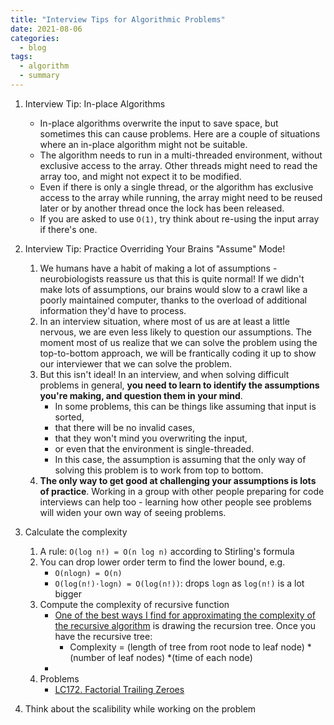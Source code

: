 ```yaml
---
title: "Interview Tips for Algorithmic Problems"
date: 2021-08-06
categories:
  - blog
tags:
  - algorithm
  - summary
---
```


1. Interview Tip: In-place Algorithms
    * In-place algorithms overwrite the input to save space, but sometimes this can cause problems. Here are a couple of situations where an in-place algorithm might not be suitable.
    * The algorithm needs to run in a multi-threaded environment, without exclusive access to the array. Other threads might need to read the array too, and might not expect it to be modified.
    * Even if there is only a single thread, or the algorithm has exclusive access to the array while running, the array might need to be reused later or by another thread once the lock has been released.
    * If you are asked to use `O(1)`, try think about re-using the input array if there's one.

2. Interview Tip: Practice Overriding Your Brains "Assume" Mode!
    1. We humans have a habit of making a lot of assumptions - neurobiologists reassure us that this is quite normal! If we didn't make lots of assumptions, our brains would slow to a crawl like a poorly maintained computer, thanks to the overload of additional information they'd have to process.
    2. In an interview situation, where most of us are at least a little nervous, we are even less likely to question our assumptions. The moment most of us realize that we can solve the problem using the top-to-bottom approach, we will be frantically coding it up to show our interviewer that we can solve the problem.
    3. But this isn't ideal! In an interview, and when solving difficult problems in general, **you need to learn to identify the assumptions you're making, and question them in your mind**. 
        * In some problems, this can be things like assuming that input is sorted, 
        * that there will be no invalid cases, 
        * that they won't mind you overwriting the input, 
        * or even that the environment is single-threaded. 
        * In this case, the assumption is assuming that the only way of solving this problem is to work from top to bottom.
    4. **The only way to get good at challenging your assumptions is lots of practice**. Working in a group with other people preparing for code interviews can help too - learning how other people see problems will widen your own way of seeing problems.

3. Calculate the complexity    
    1. A rule: `O(log n!) = O(n log n)` according to Stirling's formula
    2. You can drop lower order term to find the lower bound, e.g.                 
        * `O(nlogn) = O(n)`
        * `O(log(n!)⋅logn) = O(log(n!))`: drops `logn` as `log(n!)` is a lot bigger
    3. Compute the complexity of recursive function
        * [One of the best ways I find for approximating the complexity of the recursive algorithm][Determining complexity for recursive functions (Big O notation)] is drawing the recursion tree. Once you have the recursive tree:
            * Complexity = (length of tree from root node to leaf node) * (number of leaf nodes) *(time of each node)
        *     
    4. Problems
        * [LC172. Factorial Trailing Zeroes][LC172. Factorial Trailing Zeroes]

4. Think about the scalibility while working on the problem


[LC172. Factorial Trailing Zeroes]: https://leetcode.com/problems/factorial-trailing-zeroes/
[Determining complexity for recursive functions (Big O notation)]: https://stackoverflow.com/questions/13467674/determining-complexity-for-recursive-functions-big-o-notation#comment113157141_43991156